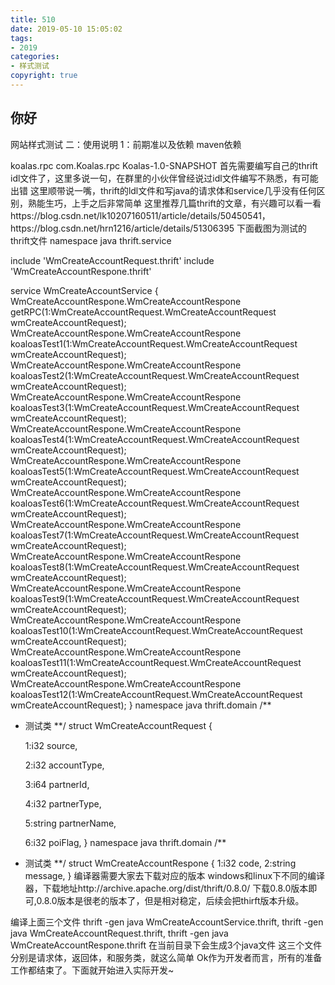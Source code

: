 ```yaml
---
title: 510
date: 2019-05-10 15:05:02
tags: 
- 2019
categories:
- 样式测试
copyright: true
---
```



## 你好
网站样式测试
二：使用说明
1：前期准以及依赖
maven依赖

 <dependency>
        <groupId>koalas.rpc</groupId>
        <artifactId>com.Koalas.rpc</artifactId>
        <version>Koalas-1.0-SNAPSHOT</version>
    </dependency>
首先需要编写自己的thrift idl文件了，这里多说一句，在群里的小伙伴曾经说过idl文件编写不熟悉，有可能出错 这里顺带说一嘴，thrift的ldl文件和写java的请求体和service几乎没有任何区别，熟能生巧，上手之后非常简单 这里推荐几篇thrift的文章，有兴趣可以看一看 https://blog.csdn.net/lk10207160511/article/details/50450541， https://blog.csdn.net/hrn1216/article/details/51306395 下面截图为测试的thrift文件
<!--more-->
namespace java thrift.service

include 'WmCreateAccountRequest.thrift'
include 'WmCreateAccountRespone.thrift'

service WmCreateAccountService {
      WmCreateAccountRespone.WmCreateAccountRespone getRPC(1:WmCreateAccountRequest.WmCreateAccountRequest wmCreateAccountRequest);
      WmCreateAccountRespone.WmCreateAccountRespone koaloasTest1(1:WmCreateAccountRequest.WmCreateAccountRequest wmCreateAccountRequest);
      WmCreateAccountRespone.WmCreateAccountRespone koaloasTest2(1:WmCreateAccountRequest.WmCreateAccountRequest wmCreateAccountRequest);
      WmCreateAccountRespone.WmCreateAccountRespone koaloasTest3(1:WmCreateAccountRequest.WmCreateAccountRequest wmCreateAccountRequest);
      WmCreateAccountRespone.WmCreateAccountRespone koaloasTest4(1:WmCreateAccountRequest.WmCreateAccountRequest wmCreateAccountRequest);
      WmCreateAccountRespone.WmCreateAccountRespone koaloasTest5(1:WmCreateAccountRequest.WmCreateAccountRequest wmCreateAccountRequest);
      WmCreateAccountRespone.WmCreateAccountRespone koaloasTest6(1:WmCreateAccountRequest.WmCreateAccountRequest wmCreateAccountRequest);
      WmCreateAccountRespone.WmCreateAccountRespone koaloasTest7(1:WmCreateAccountRequest.WmCreateAccountRequest wmCreateAccountRequest);
      WmCreateAccountRespone.WmCreateAccountRespone koaloasTest8(1:WmCreateAccountRequest.WmCreateAccountRequest wmCreateAccountRequest);
      WmCreateAccountRespone.WmCreateAccountRespone koaloasTest9(1:WmCreateAccountRequest.WmCreateAccountRequest wmCreateAccountRequest);
      WmCreateAccountRespone.WmCreateAccountRespone koaloasTest10(1:WmCreateAccountRequest.WmCreateAccountRequest wmCreateAccountRequest);
      WmCreateAccountRespone.WmCreateAccountRespone koaloasTest11(1:WmCreateAccountRequest.WmCreateAccountRequest wmCreateAccountRequest);
      WmCreateAccountRespone.WmCreateAccountRespone koaloasTest12(1:WmCreateAccountRequest.WmCreateAccountRequest wmCreateAccountRequest);
}
namespace java thrift.domain
/**
* 测试类
**/
struct WmCreateAccountRequest {

    1:i32 source,

    2:i32 accountType,

    3:i64 partnerId,

    4:i32 partnerType,

    5:string partnerName,

    6:i32 poiFlag,
}
namespace java thrift.domain
/**
* 测试类
**/
struct WmCreateAccountRespone {
    1:i32 code,
    2:string message,
}
编译器需要大家去下载对应的版本 windows和linux下不同的编译器，下载地址http://archive.apache.org/dist/thrift/0.8.0/ 下载0.8.0版本即可,0.8.0版本是很老的版本了，但是相对稳定，后续会把thirft版本升级。

编译上面三个文件 thrift -gen java WmCreateAccountService.thrift, thrift -gen java WmCreateAccountRequest.thrift, thrift -gen java WmCreateAccountRespone.thrift 在当前目录下会生成3个java文件 这三个文件分别是请求体，返回体，和服务类，就这么简单 Ok作为开发者而言，所有的准备工作都结束了。下面就开始进入实际开发~
